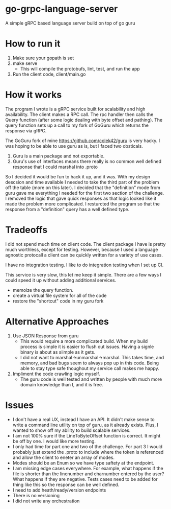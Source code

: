 # go-grpc-language-server
A simple gRPC based language server build on top of go guru
# How to run it

1. Make sure your gopath is set
2. make serve
	- This will compile the protobufs, lint, test, and run the app
3. Run the client code, client/main.go


# How it works

The program I wrote is a gRPC service built for scalability and high availability.  The client makes a RPC call.  The rpc handler then calls the Query function (after some logic dealing with byte offset and pathing).  The query function sets up a call to my fork of GoGuru which returns the response via gRPC.

The GoGuru fork of mine https://github.com/colek42/guru is very hacky.  I was hoping to be able to use guru as is, but I faced two obsticals.

1.  Guru is a main package and not exportable.
2.  Guru's use of interfaces means there really is no common well defined response that I could marshal into .proto

So I decided it would be fun to hack it up, and it was.  With my design descsion and time available I needed to take the third part of the problem off the table (more on this later).  I decided that the "definition" mode from guru gave me everything I needed for the first two section of the challenge.  I removed the logic that gave quick responses as that logic looked like it made the problem more complicated.  I resturcted the program so that the response from a "definition" query has a well defined type.

# Tradeoffs

I did not spend much time on client code.  The client package I have is pretty much worthless, except for testing.  However, because I used a language agnostic protocall a client can be quickly written for a variety of use cases.

I have no integration testing.  I like to do integration testing when I set up CI.

This service is very slow, this let me keep it simple.  There are a few ways I could speed it up without adding additional services.
- memoize the query function.
- create a virtual file system for all of the code
- restore the "shortcut" code in my guru fork


# Alternative Approaches
1.  Use JSON Response from guru
	- This would require a more complicated build.  When my build process is simple it is easier to flush out issues.  Having a signle binary is about as siimple as it gets.
	- I did not want to marshal->unmarshal->marshal.  This takes time, and memory, and bad bugs seem to always pop up in this code.  Being able to stay type safe thoughout my service call makes me happy.
2. Impliment the code crawling logic myself.
	- The guru code is well tested and written by people with much more domain knowledge than I, and it is free.
# Issues
- I don't have a real UX, instead I have an API.  It didn't make sense to write a command line utility on top of guru, as it already exists.  Plus, I wanted to show off my ability to build scalable services.
- I am not 100% sure if the LineToByteOffset function is correct.  It might be off by one.  I would like more testing.
- I only had time for part one and two of the challenge.  For part 3 I would probably just extend the .proto to include where the token is referenced and allow the client to eneter an array of modes.
- Modes should be an Enum so we have type saftety at the endpoint.
- I am missing edge cases everywhere. For example, what happens if the file is shorter than the linenumber and charnumber entered by the user?  What happens if they are negative.  Tests cases need to be added for thing like this so the response can be well defined.
- I need to add heath/ready/version endpoints
- There is no versioning
- I did not write any orchestration
